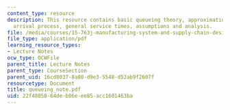 ```yaml
---
content_type: resource
description: This resource contains basic queueing theory, approximation for general
  arrival process, general service times, assumptions and analysis.
file: /media/courses/15-763j-manufacturing-system-and-supply-chain-design-spring-2005/22f4805864deb06eee85acc1601463ba_queueing_note.pdf
file_type: application/pdf
learning_resource_types:
- Lecture Notes
ocw_type: OCWFile
parent_title: Lecture Notes
parent_type: CourseSection
parent_uid: 16cd8037-8a80-d9e3-5548-d52ab9f2607f
resourcetype: Document
title: queueing_note.pdf
uid: 22f48058-64de-b06e-ee85-acc1601463ba
---
```


